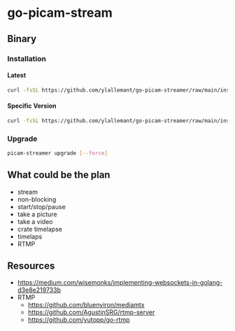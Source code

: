 go-picam-stream
====

## Binary

### Installation

#### Latest
```sh
curl -fsSL https://github.com/ylallemant/go-picam-streamer/raw/main/install.sh | bash
```

#### Specific Version
```sh
curl -fsSL https://github.com/ylallemant/go-picam-streamer/raw/main/install.sh | bash -s -- --version="<version>"
```

### Upgrade

```sh
picam-streamer upgrade [--force]
```

## What could be the plan

- stream
- non-blocking
- start/stop/pause
- take a picture
- take a video
- crate timelapse
- timelaps
- RTMP


## Resources

- https://medium.com/wisemonks/implementing-websockets-in-golang-d3e8e219733b
- RTMP
  - https://github.com/bluenviron/mediamtx
  - https://github.com/AgustinSRG/rtmp-server
  - https://github.com/yutopp/go-rtmp

